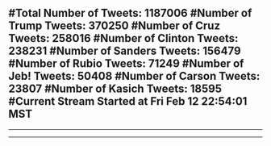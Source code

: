 #Total Number of Tweets: 1187006 
#Number of Trump Tweets: 370250
#Number of Cruz Tweets: 258016
#Number of Clinton Tweets: 238231
#Number of Sanders Tweets: 156479
#Number of Rubio Tweets: 71249
#Number of Jeb! Tweets: 50408
#Number of Carson Tweets: 23807
#Number of Kasich Tweets: 18595
#Current Stream Started at Fri Feb 12 22:54:01 MST
---
---
---
